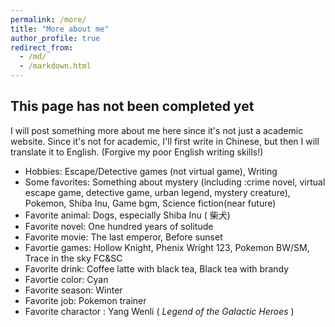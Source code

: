 ```yaml
---
permalink: /more/
title: "More about me"
author_profile: true
redirect_from: 
  - /md/
  - /markdown.html
---
```


## This page has not been completed yet

I will post something more about me here since it's not just a academic website.
Since it's not for academic, I'll first write in Chinese, but then I will translate it to English. (Forgive my poor English writing skills!)

* Hobbies: Escape/Detective games (not virtual game), Writing 
* Some favorites: Something about mystery (including :crime novel, virtual escape game, detective game, urban legend, mystery creature), Pokemon, Shiba Inu, Game bgm, Science fiction(near future)
* Favorite animal: Dogs, especially Shiba Inu ( 柴犬)
* Favorite novel: One hundred years of solitude 
* Favorite movie: The last emperor, Before sunset
* Favortie games: Hollow Knight, Phenix Wright 123, Pokemon BW/SM, Trace in the sky FC&SC
* Favorite drink: Coffee latte with black tea, Black tea with brandy
* Favortie color: Cyan
* Favorite season: Winter
* Favorite job: Pokemon trainer 
* Favorite charactor :  Yang Wenli ( *Legend of the Galactic Heroes* )

